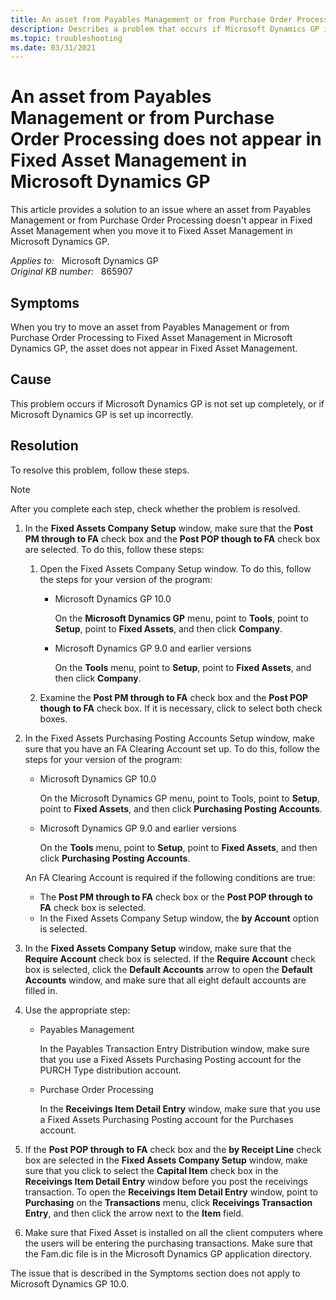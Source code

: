 ```yaml
---
title: An asset from Payables Management or from Purchase Order Processing does not appear in Fixed Asset Management in Microsoft Dynamics GP
description: Describes a problem that occurs if Microsoft Dynamics GP is not set up completely, or if Microsoft Dynamics GP is set up incorrectly. A resolution is provided.
ms.topic: troubleshooting
ms.date: 03/31/2021
---
```

# An asset from Payables Management or from Purchase Order Processing does not appear in Fixed Asset Management in Microsoft Dynamics GP

This article provides a solution to an issue where an asset from Payables Management or from Purchase Order Processing doesn't appear in Fixed Asset Management when you move it to Fixed Asset Management in Microsoft Dynamics GP.

_Applies to:_ &nbsp; Microsoft Dynamics GP  
_Original KB number:_ &nbsp; 865907

## Symptoms

When you try to move an asset from Payables Management or from Purchase Order Processing to Fixed Asset Management in Microsoft Dynamics GP, the asset does not appear in Fixed Asset Management.

## Cause

This problem occurs if Microsoft Dynamics GP is not set up completely, or if Microsoft Dynamics GP is set up incorrectly.

## Resolution

To resolve this problem, follow these steps.

> [!NOTE]
> After you complete each step, check whether the problem is resolved.

1. In the **Fixed Assets Company Setup** window, make sure that the **Post PM through to FA** check box and the **Post POP though to FA** check box are selected. To do this, follow these steps:

    1. Open the Fixed Assets Company Setup window. To do this, follow the steps for your version of the program:
        - Microsoft Dynamics GP 10.0

            On the **Microsoft Dynamics GP** menu, point to **Tools**, point to **Setup**, point to **Fixed Assets**, and then click **Company**.
        - Microsoft Dynamics GP 9.0 and earlier versions

            On the **Tools** menu, point to **Setup**, point to **Fixed Assets**, and then click **Company**.

    2. Examine the **Post PM through to FA** check box and the **Post POP though to FA** check box. If it is necessary, click to select both check boxes.

2. In the Fixed Assets Purchasing Posting Accounts Setup window, make sure that you have an FA Clearing Account set up. To do this, follow the steps for your version of the program:

   - Microsoft Dynamics GP 10.0

        On the Microsoft Dynamics GP menu, point to Tools, point to **Setup**, point to **Fixed Assets**, and then click **Purchasing Posting Accounts**.
   - Microsoft Dynamics GP 9.0 and earlier versions

        On the **Tools** menu, point to **Setup**, point to **Fixed Assets**, and then click **Purchasing Posting Accounts**.

    An FA Clearing Account is required if the following conditions are true:

    - The **Post PM through to FA** check box or the **Post POP through to FA** check box is selected.
    - In the Fixed Assets Company Setup window, the **by Account** option is selected.

3. In the **Fixed Assets Company Setup** window, make sure that the **Require Account** check box is selected. If the **Require Account** check box is selected, click the **Default Accounts** arrow to open the **Default Accounts** window, and make sure that all eight default accounts are filled in.

4. Use the appropriate step:

   - Payables Management

        In the Payables Transaction Entry Distribution window, make sure that you use a Fixed Assets Purchasing Posting account for the PURCH Type distribution account.

   - Purchase Order Processing

        In the **Receivings Item Detail Entry** window, make sure that you use a Fixed Assets Purchasing Posting account for the Purchases account.

5. If the **Post POP through to FA** check box and the **by Receipt Line** check box are selected in the **Fixed Assets Company Setup** window, make sure that you click to select the **Capital Item** check box in the **Receivings Item Detail Entry** window before you post the receivings transaction. To open the **Receivings Item Detail Entry** window, point to **Purchasing** on the **Transactions** menu, click **Receivings Transaction Entry**, and then click the arrow next to the **Item** field.

6. Make sure that Fixed Asset is installed on all the client computers where the users will be entering the purchasing transactions. Make sure that the Fam.dic file is in the Microsoft Dynamics GP application directory.

The issue that is described in the Symptoms section does not apply to Microsoft Dynamics GP 10.0.
